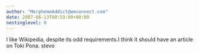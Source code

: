 ```yaml
---
author: "MorphemeAddict@wmconnect.com"
date: 2007-06-13T08:53:00+00:00
nestinglevel: 0
---
```

I like Wikipedia, despite its odd requirements.I think it should have an article on Toki Pona. stevo